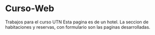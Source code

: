 # Curso-Web
Trabajos para el curso UTN
Esta pagina es de un hotel. La seccion de habitaciones y reservas, con formulario 
son las paginas desarrolladas.